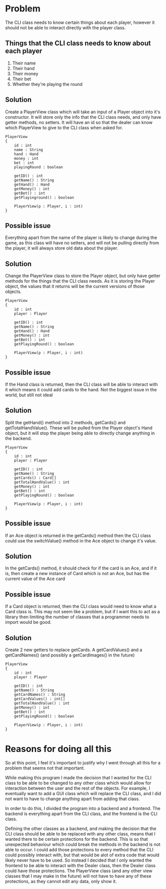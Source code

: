 # Problem
The CLI class needs to know certain things about each player, however it should not be able to interact directly with the player class.

## Things that the CLI class needs to know about each player
1. Their name
2. Their hand
3. Their money
4. Their bet
5. Whether they're playing the round

## Solution
Create a PlayerView class which will take an input of a Player object into it's constructor. It will store only the info that the CLI class needs, and only have getter methods, no setters. It will have an id so that the dealer can know which PlayerView to give to the CLI class when asked for.
```
PlayerView
{
    id : int
    name : String
    hand : Hand
    money : int
    bet : int
    playingRound : boolean

    getID() : int
    getName() : String
    getHand() : Hand
    getMoney() : int
    getBet() : int
    getPlayinground() : boolean

    PlayerView(p : Player, i : int)
}
```

## Possible issue
Everything apart from the name of the player is likely to change during the game, as this class will have no setters, and will not be pulling directly from the player, it will always store old data about the player.

## Solution
Change the PlayerView class to store the Player object, but only have getter methods for the things that the CLI class needs. As it is storing the Player object, the values that it returns will be the current versions of those objects.
```
PlayerView
{
    id : int
    player : Player

    getID() : int
    getName() : String
    getHand() : Hand
    getMoney() : int
    getBet() : int
    getPlayingRound() : boolean

    PlayerView(p : Player, i : int)
}
```

## Possible issue
If the Hand class is returned, then the CLI class will be able to interact with it which means it could add cards to the hand. Not the biggest issue in the world, but still not ideal

## Solution
Split the getHand() method into 2 methods, getCards() and getTotalHandValue(). These will be pulled from the Player object's Hand object, but it will stop the player being able to directly change anything in the backend.
```
PlayerView
{
    id : int
    player : Player

    getID() : int
    getName() : String
    getCards() : Card[]
    getTotalHandValue() : int
    getMoney() : int
    getBet() : int
    getPlayingRound() : boolean

    PlayerView(p : Player, i : int)
}
```

## Possible issue
If an Ace object is returned in the getCards() method then the CLI class could use the switchValue() method in the Ace object to change it's value.

## Solution
In the getCards() method, it should check for if the card is an Ace, and if it is, then create a new instance of Card which is not an Ace, but has the current value of the Ace card

## Possible issue
If a Card object is returned, then the CLI class would need to know what a Card class is. This may not seem like a problem, but if I want this to act as a library then limiting the number of classes that a programmer needs to import would be good.

## Solution
Create 2 new getters to replace getCards. A getCardValues() and a getCardNames() (and possibly a getCardImages() in the future)
```
PlayerView
{
    id : int
    player : Player

    getID() : int
    getName() : String
    getCardNames() : String
    getCardValues() : int[]
    getTotalHandValue() : int
    getMoney() : int
    getBet() : int
    getPlayingRound() : boolean

    PlayerView(p : Player, i : int)
}
```

# Reasons for doing all this
So at this point, I feel it's important to justify why I went through all this for a problem that seems not that important.

While making this program I made the decision that I wanted for the CLI class to be able to be changed to any other class which would allow for interaction between the user and the rest of the objects. For example, I eventually want to add a GUI class which will replace the CLI class, and I did not want to have to change anything apart from adding that class.

In order to do this, I divided the program into a backend and a frontend. The backend is everything apart from the CLI class, and the frontend is the CLI class.

Defining the other classes as a backend, and making the decision that the CLI class should be able to be replaced with any other class, means that I wanted there to be certain protections for the backend. This is so that unexpected behaviour which could break the methods in the backend is not able to occur. I could add those protections to every method that the CLI could possibly interact with, but that would be alot of extra code that would likely never have to be used. So instead I decided that I only wanted the frontend to be able to interact with the Dealer class, then the Dealer class could have those protections. The PlayerView class (and any other view classes that I may make in the future) will not have to have any of these protections, as they cannot edit any data, only show it.
